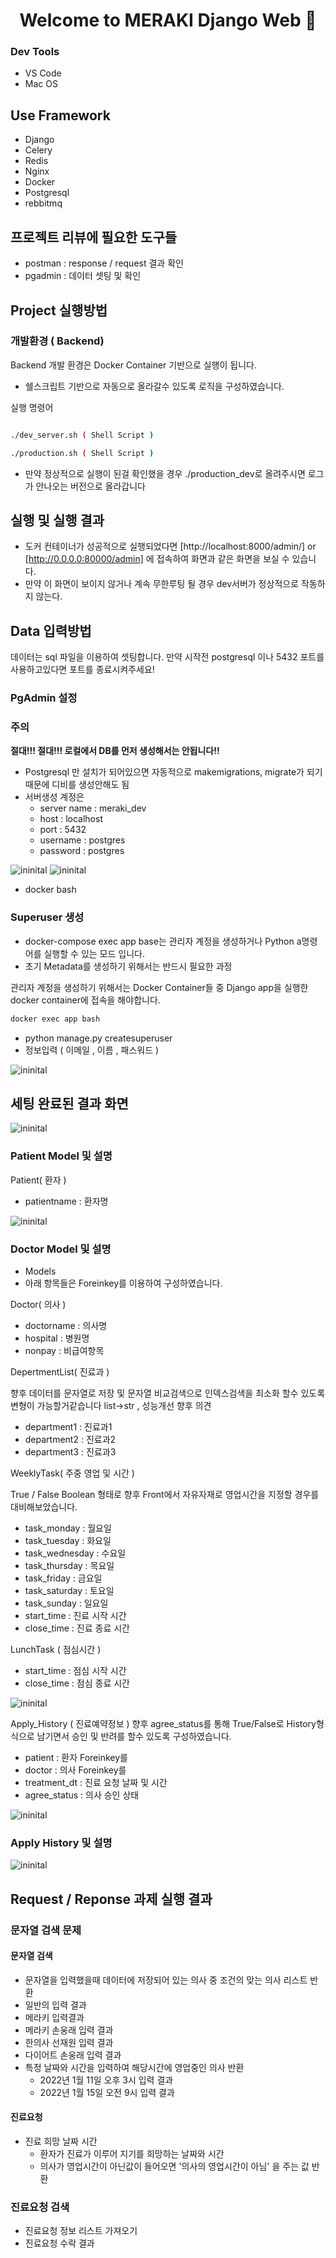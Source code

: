 <h1 align="center">Welcome to MERAKI Django Web 👋</h1>



### Dev Tools
- VS Code
- Mac OS


## Use Framework
- Django
- Celery
- Redis
- Nginx
- Docker
- Postgresql
- rebbitmq

## 프로젝트 리뷰에 필요한 도구들
- postman : response / request 결과 확인
- pgadmin : 데이터 셋팅 및 확인


## Project 실행방법
### 개발환경 ( Backend)

Backend 개발 환경은 Docker Container 기반으로 실행이 됩니다.
- 쉘스크립트 기반으로 자동으로 올라갈수 있도록 로직을 구성하였습니다.

실행 명령어 
```bash

./dev_server.sh ( Shell Script )

./production.sh ( Shell Script )
```

-  만약 정상적으로 실행이 된걸 확인했을 경우 ./production_dev로 올려주시면 로그가 안나오는 버전으로 올라갑니다 

## 실행 및 실행 결과

- 도커 컨테이너가 성공적으로 실행되었다면 [http://localhost:8000/admin/] or [http://0.0.0.0:80000/admin] 에 접속하여 화면과 같은 화면을 보실 수 있습니다.
- 만약 이 화면이 보이지 않거나 계속 무한루팅 될 경우 dev서버가 정상적으로 작동하지 않는다.


## Data 입력방법
데이터는 sql 파일을 이용하여 셋팅합니다. 만약 시작전 postgresql 이나 5432 포트를 사용하고있다면 포트를 종료시켜주세요! 
### PgAdmin 설정

### 주의

**절대!!! 절대!!! 로컬에서 DB를 먼저 생성해서는 안됩니다!!**

- Postgresql 만 설치가 되어있으면 자동적으로 makemigrations, migrate가 되기 때문에 디비를 생성안해도 됨
- 서버생성 계정은 
  - server name : meraki_dev
  - host : localhost
  - port : 5432
  - username : postgres
  - password : postgres

![ininital](https://github.com/Ji-Eon/Merakiplace/blob/562ca3493e658b851c54fa462961178958ab3721/git_images/pg_main.png)
![ininital](https://github.com/Ji-Eon/Merakiplace/blob/562ca3493e658b851c54fa462961178958ab3721/git_images/pg1.png)



- docker bash


### Superuser 생성 
- docker-compose exec app base는 관리자 계정을 생성하거나 Python a명령어를 실행할 수 있는 모드 입니다.
- 초기 Metadata를 생성하기 위해서는 반드시 필요한 과정

관리자 계정을 생성하기 위해서는 Docker Container들 중 Django app을 실행한 docker container에 접속을 해야합니다.

```bash
docker exec app bash
```
- python manage.py createsuperuser
- 정보입력 ( 이메일 , 이름 , 패스워드 )

![ininital](https://github.com/Ji-Eon/Merakiplace/blob/562ca3493e658b851c54fa462961178958ab3721/git_images/createsuperuser.png)



## 세팅 완료된 결과 화면

![ininital](https://github.com/Ji-Eon/Merakiplace/blob/562ca3493e658b851c54fa462961178958ab3721/git_images/django_main.png)




### Patient Model 및 설명
 Patient( 환자 ) 
  - patientname : 환자명

![ininital](https://github.com/Ji-Eon/Merakiplace/blob/562ca3493e658b851c54fa462961178958ab3721/git_images/patient_model.png)


### Doctor Model 및 설명

- Models
- 아래 항목들은 Foreinkey를 이용하여 구성하였습니다.

 Doctor( 의사 ) 
  - doctorname : 의사명
  - hospital : 병원명
  - nonpay : 비급여항목
  
 DepertmentList( 진료과 )
  
  향후 데이터를 문자열로 저장 및 문자열 비교검색으로  인덱스검색을 최소화 할수 있도록 변형이 가능할거같습니다 list->str , 성능개선 향후 의견
  - department1 : 진료과1
  - department2 : 진료과2
  - department3 : 진료과3

 WeeklyTask( 주중 영업 및 시간 )
 
 True / False Boolean 형태로 향후 Front에서 자유자재로 영업시간을 지정할 경우를 대비해보았습니다.
  - task_monday : 월요일
  - task_tuesday : 화요일
  - task_wednesday : 수요일
  - task_thursday : 목요일
  - task_friday : 금요일
  - task_saturday : 토요일
  - task_sunday : 일요일
  - start_time : 진료 시작 시간
  - close_time : 진료 종료 시간
 
 LunchTask ( 점심시간 ) 
  - start_time : 점심 시작 시간
  - close_time : 점심 종료 시간
 
 
![ininital](https://github.com/Ji-Eon/Merakiplace/blob/562ca3493e658b851c54fa462961178958ab3721/git_images/doctor.png)

 Apply_History ( 진료예약정보 )
  향후 agree_status를 통해 True/False로 History형식으로 남기면서 승인 및 반려를 할수 있도록 구성하였습니다.
  - patient : 환자 Foreinkey를
  - doctor : 의사 Foreinkey를
  - treatment_dt : 진료 요청 날짜 및 시간
  - agree_status : 의사 승인 상태

![ininital](https://github.com/Ji-Eon/Merakiplace/blob/562ca3493e658b851c54fa462961178958ab3721/git_images/doctor_detail.png)



### Apply History 및 설명

![ininital](https://github.com/Ji-Eon/Merakiplace/blob/562ca3493e658b851c54fa462961178958ab3721/git_images/apply_history.png)

## Request / Reponse 과제 실행 결과

### 문자열 검색 문제
#### 문자열 검색
- 문자열을 입력했을때 데이터에 저장되어 있는 의사 중 조건의 맞는 의사 리스트 반환
- 일반의 입력 결과
- 메라키 입력결과
- 메라키 손웅래 입력 결과
- 한의사 선재원 입력 결과
- 다이어트 손웅래 입력 결과
- 특정 날짜와 시간을 입력하여 해당시간에 영업중인 의사 반환
  - 2022년 1월 11일 오후 3시 입력 결과
  - 2022년 1월 15일 오전 9시 입력 결과

#### 진료요청
- 진료 희망 날짜 시간
  - 환자가 진료가 이루어 지기를 희망하는 날짜와 시간
  - 의사가 영업시간이 아닌값이 들어오면 '의사의 영업시간이 아님' 을 주는 값 반환


### 진료요청 검색
  - 진료요청 정보 리스트 가져오기
  - 진료요청 수락 결과



